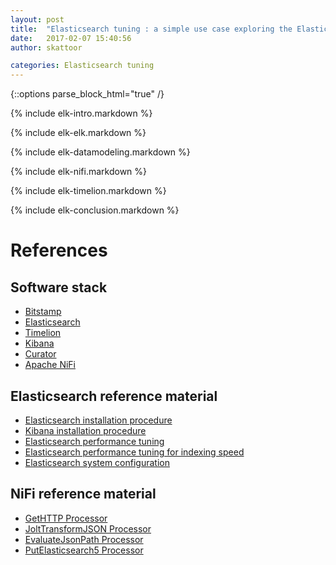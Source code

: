 ```yaml
---
layout: post
title:  "Elasticsearch tuning : a simple use case exploring the Elastic Stack,  NiFi and Bitcoin"
date:   2017-02-07 15:40:56
author: skattoor

categories: Elasticsearch tuning
---
```

{::options parse_block_html="true" /}

{% include elk-intro.markdown %}

{% include elk-elk.markdown %}

{% include elk-datamodeling.markdown %}

{% include elk-nifi.markdown %}

{% include elk-timelion.markdown %}

{% include elk-conclusion.markdown %}

# References

## Software stack

* [Bitstamp][bitstamp]
* [Elasticsearch][es5]
* [Timelion][timelion]
* [Kibana][kibana]
* [Curator][curator]
* [Apache NiFi][nifi]

## Elasticsearch reference material

* [Elasticsearch installation procedure][elastic-install]
* [Kibana installation procedure][kibana-install]
* [Elasticsearch performance tuning][es-performance]
* [Elasticsearch performance tuning for indexing speed][es-perf-tuning]
* [Elasticsearch system configuration][es-system-tuning]

## NiFi reference material

* [GetHTTP Processor][gethttp]
* [JoltTransformJSON Processor][jolt]
* [EvaluateJsonPath Processor][jsonpath]
* [PutElasticsearch5 Processor][es5]


[elastic]: https://www.elastic.co/
[elastic-install]: https://www.elastic.co/guide/en/elasticsearch/reference/current/_installation.html
[kibana-install]: https://www.elastic.co/guide/en/kibana/current/setup.html
[bitstamp]: https://www.bitstamp.net
[elasticsearch]: https://www.elastic.co/products/elasticsearch
[nifi]: https://nifi.apache.org/
[timelion]: https://www.elastic.co/blog/timelion-timeline
[kibana]: https://www.elastic.co/products/kibana
[nifi-install]: https://nifi.apache.org/docs/nifi-docs/html/getting-started.html#downloading-and-installing-nifi
[curator]: https://www.elastic.co/guide/en/elasticsearch/client/curator/current/index.html
[curator-example]: https://www.elastic.co/guide/en/elasticsearch/client/curator/current/ex_delete_indices.html
[curator-config]: https://www.elastic.co/guide/en/elasticsearch/client/curator/current/configfile.html

[gethttp]: https://nifi.apache.org/docs/nifi-docs/components/org.apache.nifi.processors.standard.GetHTTP/
[jolt]: https://nifi.apache.org/docs/nifi-docs/components/org.apache.nifi.processors.standard.JoltTransformJSON/
[jsonpath]: https://nifi.apache.org/docs/nifi-docs/components/org.apache.nifi.processors.standard.EvaluateJsonPath/ 
[es5]: https://nifi.apache.org/docs/nifi-docs/components/org.apache.nifi.processors.elasticsearch.PutElasticsearch5/index.html
[es-performance]: https://www.elastic.co/guide/en/elasticsearch/guide/current/indexing-performance.html
[es-perf-tuning]: https://www.elastic.co/guide/en/elasticsearch/reference/master/tune-for-indexing-speed.html
[es-system-tuning]: https://www.elastic.co/guide/en/elasticsearch/reference/current/system-config.html
